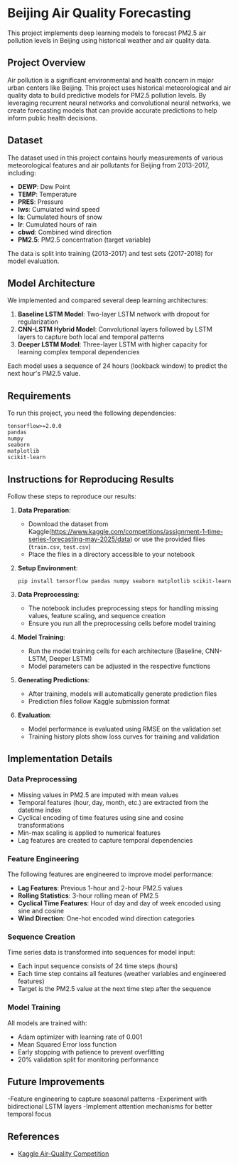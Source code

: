 # Beijing Air Quality Forecasting

This project implements deep learning models to forecast PM2.5 air pollution levels in Beijing using historical weather and air quality data.

## Project Overview

Air pollution is a significant environmental and health concern in major urban centers like Beijing. This project uses historical meteorological and air quality data to build predictive models for PM2.5 pollution levels. By leveraging recurrent neural networks and convolutional neural networks, we create forecasting models that can provide accurate predictions to help inform public health decisions.

## Dataset

The dataset used in this project contains hourly measurements of various meteorological features and air pollutants for Beijing from 2013-2017, including:

- **DEWP**: Dew Point
- **TEMP**: Temperature
- **PRES**: Pressure
- **Iws**: Cumulated wind speed
- **Is**: Cumulated hours of snow
- **Ir**: Cumulated hours of rain
- **cbwd**: Combined wind direction
- **PM2.5**: PM2.5 concentration (target variable)

The data is split into training (2013-2017) and test sets (2017-2018) for model evaluation.

## Model Architecture

We implemented and compared several deep learning architectures:

1. **Baseline LSTM Model**: Two-layer LSTM network with dropout for regularization
2. **CNN-LSTM Hybrid Model**: Convolutional layers followed by LSTM layers to capture both local and temporal patterns
3. **Deeper LSTM Model**: Three-layer LSTM with higher capacity for learning complex temporal dependencies

Each model uses a sequence of 24 hours (lookback window) to predict the next hour's PM2.5 value.

## Requirements

To run this project, you need the following dependencies:

```
tensorflow>=2.0.0
pandas
numpy
seaborn
matplotlib
scikit-learn
```

## Instructions for Reproducing Results

Follow these steps to reproduce our results:

1. **Data Preparation**:
   - Download the dataset from Kaggle(https://www.kaggle.com/competitions/assignment-1-time-series-forecasting-may-2025/data) or use the provided files (`train.csv`, `test.csv`)
   - Place the files in a directory accessible to your notebook

2. **Setup Environment**:
   ```
   pip install tensorflow pandas numpy seaborn matplotlib scikit-learn
   ```

3. **Data Preprocessing**:
   - The notebook includes preprocessing steps for handling missing values, feature scaling, and sequence creation
   - Ensure you run all the preprocessing cells before model training

4. **Model Training**:
   - Run the model training cells for each architecture (Baseline, CNN-LSTM, Deeper LSTM)
   - Model parameters can be adjusted in the respective functions

5. **Generating Predictions**:
   - After training, models will automatically generate prediction files
   - Prediction files follow Kaggle submission format

6. **Evaluation**:
   - Model performance is evaluated using RMSE on the validation set
   - Training history plots show loss curves for training and validation

## Implementation Details

### Data Preprocessing

- Missing values in PM2.5 are imputed with mean values
- Temporal features (hour, day, month, etc.) are extracted from the datetime index
- Cyclical encoding of time features using sine and cosine transformations
- Min-max scaling is applied to numerical features
- Lag features are created to capture temporal dependencies

### Feature Engineering

The following features are engineered to improve model performance:

- **Lag Features**: Previous 1-hour and 2-hour PM2.5 values
- **Rolling Statistics**: 3-hour rolling mean of PM2.5
- **Cyclical Time Features**: Hour of day and day of week encoded using sine and cosine
- **Wind Direction**: One-hot encoded wind direction categories

### Sequence Creation

Time series data is transformed into sequences for model input:

- Each input sequence consists of 24 time steps (hours)
- Each time step contains all features (weather variables and engineered features)
- Target is the PM2.5 value at the next time step after the sequence

### Model Training

All models are trained with:

- Adam optimizer with learning rate of 0.001
- Mean Squared Error loss function
- Early stopping with patience to prevent overfitting
- 20% validation split for monitoring performance


## Future Improvements

-Feature engineering to capture seasonal patterns
-Experiment with bidirectional LSTM layers
-Implement attention mechanisms for better temporal focus


## References

- [Kaggle  Air-Quality Competition]([https://www.kaggle.com/competitions/](https://www.kaggle.com/competitions/assignment-1-time-series-forecasting-may-2025/data))
